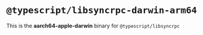 # `@typescript/libsyncrpc-darwin-arm64`

This is the **aarch64-apple-darwin** binary for `@typescript/libsyncrpc`
